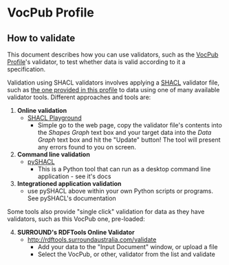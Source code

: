 # VocPub Profile
## How to validate

This document describes how you can use validators, such as the [VocPub Profile](https://w3id.org/profile/vocpub)'s validator, to test whether data is valid according to it a specification.

Validation using SHACL validators involves applying a [SHACL](https://www.w3.org/TR/shacl/) validator file, such as [the one provided in this profile](https://w3id.org/profile/vocpub/validator) to data using one of many available validator tools. Different approaches and tools are:

1. **Online validation**
    * [SHACL Playground](https://shacl.org/playground/)
        * Simple go to the web page, copy the validator file's contents into the _Shapes Graph_ text box and your target data into the _Data Graph_ text box and hit the "Update" button! The tool will present any errors found to you on screen.
2. **Command line validation**
    * [pySHACL](https://github.com/RDFLib/pySHACL)
        * This is a Python tool that can run as a desktop command line application - see it's docs
3. **Integrationed application validation**
    * use pySHACL above within your own Python scripts or programs. See pySHACL's documentation

Some tools also provide "single click" validation for data as they have validators, such as this VocPub one, pre-loaded:

4. **SURROUND's RDFTools Online Validator**
    * http://rdftools.surroundaustralia.com/validate
        * Add your data to the "Input Document" window, or upload a file
        * Select the VocPub, or other, validator from the list and validate

